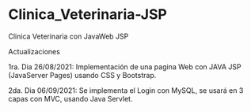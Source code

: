 # Clinica_Veterinaria-JSP
Clinica Veterinaria con JavaWeb JSP

Actualizaciones

1ra. Dia 26/08/2021:
Implementación de una pagina Web con JAVA JSP (JavaServer Pages) usando CSS y Bootstrap.

2da. Dia 06/09/2021:
Se implementa el Login con MySQL, se usará en 3 capas con MVC, usando Java Servlet.
